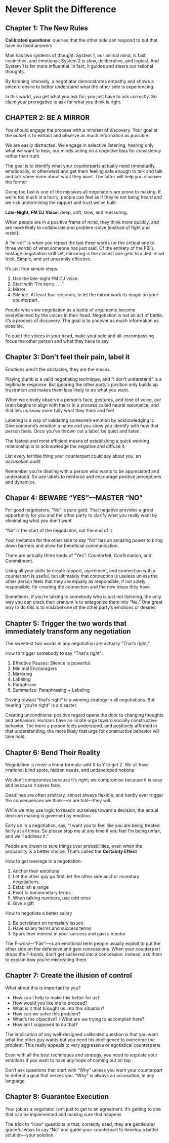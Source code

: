 # Never Split the Difference 

## Chapter 1: The New Rules

**Calibrated questions**: queries that the other side can respond to but that have no fixed answers

Man has two systems of thought: System 1, our animal mind, is fast, instinctive, and emotional;
System 2 is slow, deliberative, and logical. And System 1 is far more influential. In fact, it guides and
steers our rational thoughts.

By listening intensely, a negotiator demonstrates empathy and shows a sincere desire to better understand
what the other side is experiencing.

In this world, you get what you ask for; you just have to ask correctly. So claim your prerogative to ask for what you think is right.

## CHAPTER 2: BE A MIRROR

You should engage the process with a mindset of discovery. Your goal at the outset is to extract and observe as much
information as possible. 

We are easily distracted. We engage in selective listening, hearing only what we want to hear, our
minds acting on a cognitive bias for consistency rather than truth. 

The goal is to identify what your counterparts actually need (monetarily, emotionally, or
otherwise) and get them feeling safe enough to talk and talk and talk some more about what they want.
The latter will help you discover the former

Going too fast is one of the mistakes all negotiators are prone to making. If we’re too much in a
hurry, people can feel as if they’re not being heard and we risk undermining the rapport and trust
we’ve built. 

**Late-Night, FM DJ Voice**: deep, soft, slow, and reassuring.

When people are in a positive frame of mind, they think more quickly, and are more likely to
collaborate and problem-solve (instead of fight and resist). 

A “mirror” is when you repeat the last three words (or
the critical one to three words) of what someone has just said. Of the entirety of the FBI’s hostage
negotiation skill set, mirroring is the closest one gets to a Jedi mind trick. Simple, and yet uncannily
effective.

It’s just four simple steps:

1. Use the late-night FM DJ voice.
2. Start with “I’m sorry . . .”
3. Mirror.
4. Silence. At least four seconds, to let the mirror work its magic on your counterpart.

People who view negotiation as a battle of arguments become overwhelmed by the
voices in their head. Negotiation is not an act of battle; it’s a process of discovery. The
goal is to uncover as much information as possible.

To quiet the voices in your head, make your sole and all-encompassing focus the other
person and what they have to say.

## Chapter 3: Don't feel their pain, label it

Emotions aren’t the obstacles, they are the means.

Playing dumb is a valid negotiating technique, and “I don’t
understand” is a legitimate response. But ignoring the other party’s position only builds up frustration
and makes them less likely to do what you want.

When we closely observe a person’s face, gestures, and tone of voice, our brain begins to align with theirs in a process
called neural resonance, and that lets us know more fully what they think and feel

Labeling is a way of validating someone’s emotion by acknowledging it. Give someone’s emotion
a name and you show you identify with how that person feels. Once you’ve thrown out a label, be quiet and listen.

The fastest and most efficient means of establishing a quick working relationship is to acknowledge the negative
and diffuse it.

List every terrible thing your counterpart could say about you, an *accusation audit*

Remember you’re dealing with a person who wants to be appreciated and understood. So
use labels to reinforce and encourage positive perceptions and dynamics.

## Chaper 4: BEWARE “YES”—MASTER “NO”

For good negotiators, “No” is pure gold. That negative provides a great
opportunity for you and the other party to clarify what you really want by eliminating what you don’t
want. 

“No” is the start of the negotiation, not the end of it

Your invitation for the other side to say “No” has an amazing power to bring
down barriers and allow for beneficial communication.

There are actually three kinds of “Yes”: Counterfeit, Confirmation, and Commitment.

Using all your skills to create rapport, agreement, and connection with a counterpart is useful, but
ultimately that connection is useless unless the other person feels that they are equally as responsible,
if not solely responsible, for creating the connection and the new ideas they have.

Sometimes, if you’re talking to somebody who is just not listening, the
only way you can crack their cranium is to antagonize them into “No.”
One great way to do this is to mislabel one of the other party’s emotions or desires

## Chapter 5: Trigger the two words that immediately transform any negotiation

The sweetest two words in any negotiation are actually “That’s right.”

How to trigger somebody to say "That's right":

1. Effective Pauses: Silence is powerful. 
2. Minimal Encouragers
3. Mirroring
4. Labeling
5. Paraphrase
6. Summarize: Paraphrasing + Labeling

Driving toward “that’s right” is a winning strategy in all negotiations. But hearing “you’re right” is a
disaster.

Creating unconditional positive regard opens the door to changing thoughts and
behaviors. Humans have an innate urge toward socially constructive behavior. The more
a person feels understood, and positively affirmed in that understanding, the more likely
that urge for constructive behavior will take hold.

## Chapter 6: Bend Their Reality

Negotiation is never a linear formula: add X to Y to get Z. We all have irrational blind spots, hidden needs, and undeveloped notions

We don’t compromise because it’s right; we compromise because it is easy and because it saves face.

Deadlines are often arbitrary, almost always flexible, and hardly ever trigger the consequences we think—or are told—they will.

While we may use logic to reason ourselves toward a decision, the actual decision making is governed by emotion.

Early on in a negotiation, say, “I want you to feel like you are being treated fairly at all times. So please stop me at any time if you feel I’m being unfair, and we’ll address it.”

People are drawn to sure things over probabilities, even when the probability is a better choice. That’s called the **Certainty Effect** 

How to get leverage in a negotiation:

1. Anchor their emotions
2. Let the other guy go first: let the other side anchor monetary negotiations.
3. Establish a range
4. Pivot to nonmonetary terms
5. When talking numbers, use odd ones
6. Give a gift

How to negotiate a better salary

1. Be persistent on nonsalary issues
2. Have salary terms and success terms
3. Spark their interest in your success and gain a mentor

The F-word—“Fair”—is an emotional term people usually exploit to put the other side
on the defensive and gain concessions. When your counterpart drops the F-bomb, don’t
get suckered into a concession. Instead, ask them to explain how you’re mistreating them.

## Chapter 7: Create the illusion of control

What about this is important to you?
* How can I help to make this better for us?
* How would you like me to proceed?
* What is it that brought us into this situation?
* How can we solve this problem?
* What’s the objective? / What are we trying to accomplish here?
* How am I supposed to do that?

The implication of any well-designed calibrated question is that you want what the other guy
wants but you need his intelligence to overcome the problem. This really appeals to very aggressive
or egotistical counterparts

Even with all the best techniques and strategy, you need to regulate your emotions if you
want to have any hope of coming out on top

Don’t ask questions that start with “Why” unless you want your counterpart to defend a
goal that serves you. “Why” is always an accusation, in any language.

## Chapter 8: Guarantee Execution

Your job as a negotiator isn’t just to get to an agreement. It’s getting to one
that can be implemented and making sure that happens

The trick to “How” questions is that, correctly used, they are gentle and graceful ways to say
“No” and guide your counterpart to develop a better solution—your solution. 





